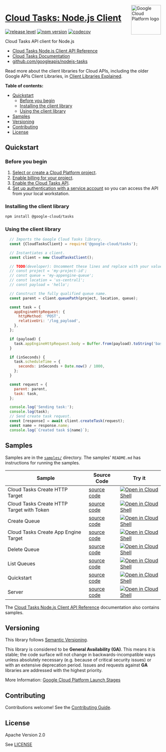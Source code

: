 [//]: # "This README.md file is auto-generated, all changes to this file will be lost."
[//]: # "To regenerate it, use `python -m synthtool`."
<img src="https://avatars2.githubusercontent.com/u/2810941?v=3&s=96" alt="Google Cloud Platform logo" title="Google Cloud Platform" align="right" height="96" width="96"/>

# [Cloud Tasks: Node.js Client](https://github.com/googleapis/nodejs-tasks)

[![release level](https://img.shields.io/badge/release%20level-general%20availability%20%28GA%29-brightgreen.svg?style=flat)](https://cloud.google.com/terms/launch-stages)
[![npm version](https://img.shields.io/npm/v/@google-cloud/tasks.svg)](https://www.npmjs.org/package/@google-cloud/tasks)
[![codecov](https://img.shields.io/codecov/c/github/googleapis/nodejs-tasks/master.svg?style=flat)](https://codecov.io/gh/googleapis/nodejs-tasks)




Cloud Tasks API client for Node.js


* [Cloud Tasks Node.js Client API Reference][client-docs]
* [Cloud Tasks Documentation][product-docs]
* [github.com/googleapis/nodejs-tasks](https://github.com/googleapis/nodejs-tasks)

Read more about the client libraries for Cloud APIs, including the older
Google APIs Client Libraries, in [Client Libraries Explained][explained].

[explained]: https://cloud.google.com/apis/docs/client-libraries-explained

**Table of contents:**


* [Quickstart](#quickstart)
  * [Before you begin](#before-you-begin)
  * [Installing the client library](#installing-the-client-library)
  * [Using the client library](#using-the-client-library)
* [Samples](#samples)
* [Versioning](#versioning)
* [Contributing](#contributing)
* [License](#license)

## Quickstart

### Before you begin

1.  [Select or create a Cloud Platform project][projects].
1.  [Enable billing for your project][billing].
1.  [Enable the Cloud Tasks API][enable_api].
1.  [Set up authentication with a service account][auth] so you can access the
    API from your local workstation.

### Installing the client library

```bash
npm install @google-cloud/tasks
```


### Using the client library

```javascript
  // Imports the Google Cloud Tasks library.
  const {CloudTasksClient} = require('@google-cloud/tasks');

  // Instantiates a client.
  const client = new CloudTasksClient();

  // TODO(developer): Uncomment these lines and replace with your values.
  // const project = 'my-project-id';
  // const queue = 'my-appengine-queue';
  // const location = 'us-central1';
  // const payload = 'hello';

  // Construct the fully qualified queue name.
  const parent = client.queuePath(project, location, queue);

  const task = {
    appEngineHttpRequest: {
      httpMethod: 'POST',
      relativeUri: '/log_payload',
    },
  };

  if (payload) {
    task.appEngineHttpRequest.body = Buffer.from(payload).toString('base64');
  }

  if (inSeconds) {
    task.scheduleTime = {
      seconds: inSeconds + Date.now() / 1000,
    };
  }

  const request = {
    parent: parent,
    task: task,
  };

  console.log('Sending task:');
  console.log(task);
  // Send create task request.
  const [response] = await client.createTask(request);
  const name = response.name;
  console.log(`Created task ${name}`);


```



## Samples

Samples are in the [`samples/`](https://github.com/googleapis/nodejs-tasks/tree/master/samples) directory. The samples' `README.md`
has instructions for running the samples.

| Sample                      | Source Code                       | Try it |
| --------------------------- | --------------------------------- | ------ |
| Cloud Tasks Create HTTP Target | [source code](https://github.com/googleapis/nodejs-tasks/blob/master/samples/createHttpTask.js) | [![Open in Cloud Shell][shell_img]](https://console.cloud.google.com/cloudshell/open?git_repo=https://github.com/googleapis/nodejs-tasks&page=editor&open_in_editor=samples/createHttpTask.js,samples/README.md) |
| Cloud Tasks Create HTTP Target with Token | [source code](https://github.com/googleapis/nodejs-tasks/blob/master/samples/createHttpTaskWithToken.js) | [![Open in Cloud Shell][shell_img]](https://console.cloud.google.com/cloudshell/open?git_repo=https://github.com/googleapis/nodejs-tasks&page=editor&open_in_editor=samples/createHttpTaskWithToken.js,samples/README.md) |
| Create Queue | [source code](https://github.com/googleapis/nodejs-tasks/blob/master/samples/createQueue.js) | [![Open in Cloud Shell][shell_img]](https://console.cloud.google.com/cloudshell/open?git_repo=https://github.com/googleapis/nodejs-tasks&page=editor&open_in_editor=samples/createQueue.js,samples/README.md) |
| Cloud Tasks Create App Engine Target | [source code](https://github.com/googleapis/nodejs-tasks/blob/master/samples/createTask.js) | [![Open in Cloud Shell][shell_img]](https://console.cloud.google.com/cloudshell/open?git_repo=https://github.com/googleapis/nodejs-tasks&page=editor&open_in_editor=samples/createTask.js,samples/README.md) |
| Delete Queue | [source code](https://github.com/googleapis/nodejs-tasks/blob/master/samples/deleteQueue.js) | [![Open in Cloud Shell][shell_img]](https://console.cloud.google.com/cloudshell/open?git_repo=https://github.com/googleapis/nodejs-tasks&page=editor&open_in_editor=samples/deleteQueue.js,samples/README.md) |
| List Queues | [source code](https://github.com/googleapis/nodejs-tasks/blob/master/samples/listQueues.js) | [![Open in Cloud Shell][shell_img]](https://console.cloud.google.com/cloudshell/open?git_repo=https://github.com/googleapis/nodejs-tasks&page=editor&open_in_editor=samples/listQueues.js,samples/README.md) |
| Quickstart | [source code](https://github.com/googleapis/nodejs-tasks/blob/master/samples/quickstart.js) | [![Open in Cloud Shell][shell_img]](https://console.cloud.google.com/cloudshell/open?git_repo=https://github.com/googleapis/nodejs-tasks&page=editor&open_in_editor=samples/quickstart.js,samples/README.md) |
| Server | [source code](https://github.com/googleapis/nodejs-tasks/blob/master/samples/server.js) | [![Open in Cloud Shell][shell_img]](https://console.cloud.google.com/cloudshell/open?git_repo=https://github.com/googleapis/nodejs-tasks&page=editor&open_in_editor=samples/server.js,samples/README.md) |



The [Cloud Tasks Node.js Client API Reference][client-docs] documentation
also contains samples.

## Versioning

This library follows [Semantic Versioning](http://semver.org/).


This library is considered to be **General Availability (GA)**. This means it
is stable; the code surface will not change in backwards-incompatible ways
unless absolutely necessary (e.g. because of critical security issues) or with
an extensive deprecation period. Issues and requests against **GA** libraries
are addressed with the highest priority.





More Information: [Google Cloud Platform Launch Stages][launch_stages]

[launch_stages]: https://cloud.google.com/terms/launch-stages

## Contributing

Contributions welcome! See the [Contributing Guide](https://github.com/googleapis/nodejs-tasks/blob/master/CONTRIBUTING.md).

## License

Apache Version 2.0

See [LICENSE](https://github.com/googleapis/nodejs-tasks/blob/master/LICENSE)

[client-docs]: https://googleapis.dev/nodejs/tasks/latest
[product-docs]: https://cloud.google.com/tasks/docs/
[shell_img]: https://gstatic.com/cloudssh/images/open-btn.png
[projects]: https://console.cloud.google.com/project
[billing]: https://support.google.com/cloud/answer/6293499#enable-billing
[enable_api]: https://console.cloud.google.com/flows/enableapi?apiid=tasks.googleapis.com
[auth]: https://cloud.google.com/docs/authentication/getting-started
